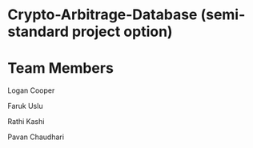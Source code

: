 # Crypto-Arbitrage-Database (semi-standard project option)

# Team Members
Logan Cooper

Faruk Uslu

Rathi Kashi

Pavan Chaudhari
